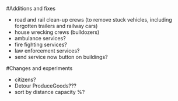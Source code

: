 #Additions and fixes

- road and rail clean-up crews (to remove stuck vehicles, including forgotten trailers and railway cars)
- house wrecking crews (bulldozers)
- ambulance services?
- fire fighting services?
- law enforcement services?
- send service now button on buildings?

#Changes and experiments

- citizens?
- Detour ProduceGoods???
- sort by distance capacity %?
